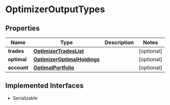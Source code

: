 

# OptimizerOutputTypes

## Properties

Name | Type | Description | Notes
------------ | ------------- | ------------- | -------------
**trades** | [**OptimizerTradesList**](OptimizerTradesList.md) |  |  [optional]
**optimal** | [**OptimizerOptimalHoldings**](OptimizerOptimalHoldings.md) |  |  [optional]
**account** | [**OptimalPortfolio**](OptimalPortfolio.md) |  |  [optional]


## Implemented Interfaces

* Serializable


